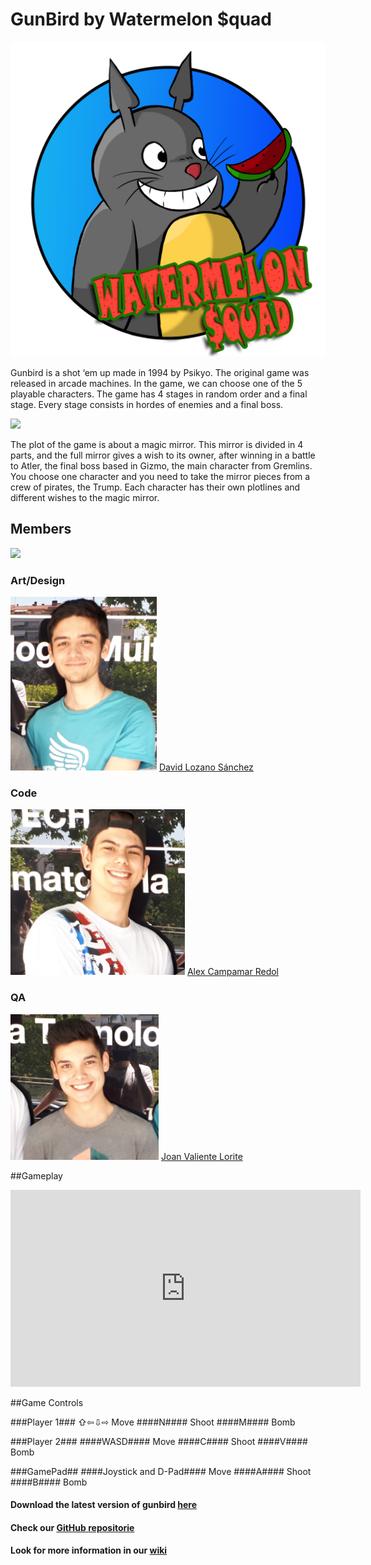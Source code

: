 # GunBird by Watermelon $quad

![](logowatermelonsquad.png)

Gunbird is a shot ‘em up made in 1994 by Psikyo. The original game was released in arcade machines. In the game, we can choose one of the 5 playable characters. The game has 4 stages in random order and a final stage. Every stage consists in hordes of enemies and a final boss.

![](https://raw.githubusercontent.com/Acaree/Watermelon-Squad/8ccc09841408daf4000ac09222547f838b26a52b/Wiki/gunbird%20gameplay%201.png)

The plot of the game is about a magic mirror. This mirror is divided in 4 parts, and the full mirror gives a wish to its owner, after winning in a battle to Atler, the final boss based in Gizmo, the main character from Gremlins. You choose one character and you need to take the mirror pieces from a crew of pirates, the Trump. Each character has their own plotlines and different wishes to the magic mirror.


## Members
![](20170601_144636.jpg)
### Art/Design ###
![](Captura3.PNG)
[David Lozano Sánchez](https://github.com/DavidTheMaaster)

### Code ###
![](Captura.PNG)
[Alex Campamar Redol](https://github.com/Acaree)

### QA ###
![](Captura2.PNG)
[Joan Valiente Lorite](https://github.com/JoanValiente) 


##Gameplay

<iframe width="560" height="315" src="https://www.youtube.com/embed/CQuciODIOFc" frameborder="0" allowfullscreen></iframe>

##Game Controls

###Player 1###
⇧⇦⇩⇨ Move
####N#### Shoot
####M#### Bomb

###Player 2###
####WASD#### Move
####C#### Shoot
####V#### Bomb

###GamePad##
####Joystick and D-Pad#### Move
####A#### Shoot
####B#### Bomb


#### Download the latest version of gunbird [here](https://www.youtube.com/watch?v=CQuciODIOFc&t=21s) ####
#### Check our [GitHub repositorie](https://www.youtube.com/watch?v=CQuciODIOFc&t=21s) ####
#### Look for more information in our [wiki](https://www.youtube.com/watch?v=CQuciODIOFc&t=21s) ####


